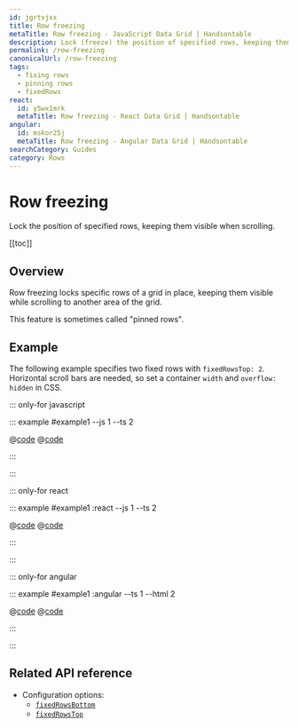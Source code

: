 ```yaml
---
id: jgrtvjxx
title: Row freezing
metaTitle: Row freezing - JavaScript Data Grid | Handsontable
description: Lock (freeze) the position of specified rows, keeping them visible while scrolling to another area of the grid. This feature is sometimes called "pinned rows".
permalink: /row-freezing
canonicalUrl: /row-freezing
tags:
  - fixing rows
  - pinning rows
  - fixedRows
react:
  id: y5wx1mrk
  metaTitle: Row freezing - React Data Grid | Handsontable
angular:
  id: mskor25j
  metaTitle: Row freezing - Angular Data Grid | Handsontable
searchCategory: Guides
category: Rows
---
```


# Row freezing

Lock the position of specified rows, keeping them visible when scrolling.

[[toc]]

## Overview

Row freezing locks specific rows of a grid in place, keeping them visible while scrolling to another area of the grid.

This feature is sometimes called "pinned rows".

## Example

The following example specifies two fixed rows with `fixedRowsTop: 2`. Horizontal scroll bars are needed, so set a container `width` and `overflow: hidden` in CSS.

::: only-for javascript

::: example #example1 --js 1 --ts 2

@[code](@/content/guides/rows/row-freezing/javascript/example1.js)
@[code](@/content/guides/rows/row-freezing/javascript/example1.ts)

:::

:::

::: only-for react

::: example #example1 :react --js 1 --ts 2

@[code](@/content/guides/rows/row-freezing/react/example1.jsx)
@[code](@/content/guides/rows/row-freezing/react/example1.tsx)

:::

:::

::: only-for angular

::: example #example1 :angular --ts 1 --html 2

@[code](@/content/guides/rows/row-freezing/angular/example1.ts)
@[code](@/content/guides/rows/row-freezing/angular/example1.html)

:::

:::

## Related API reference

- Configuration options:
  - [`fixedRowsBottom`](@/api/options.md#fixedrowsbottom)
  - [`fixedRowsTop`](@/api/options.md#fixedrowstop)
